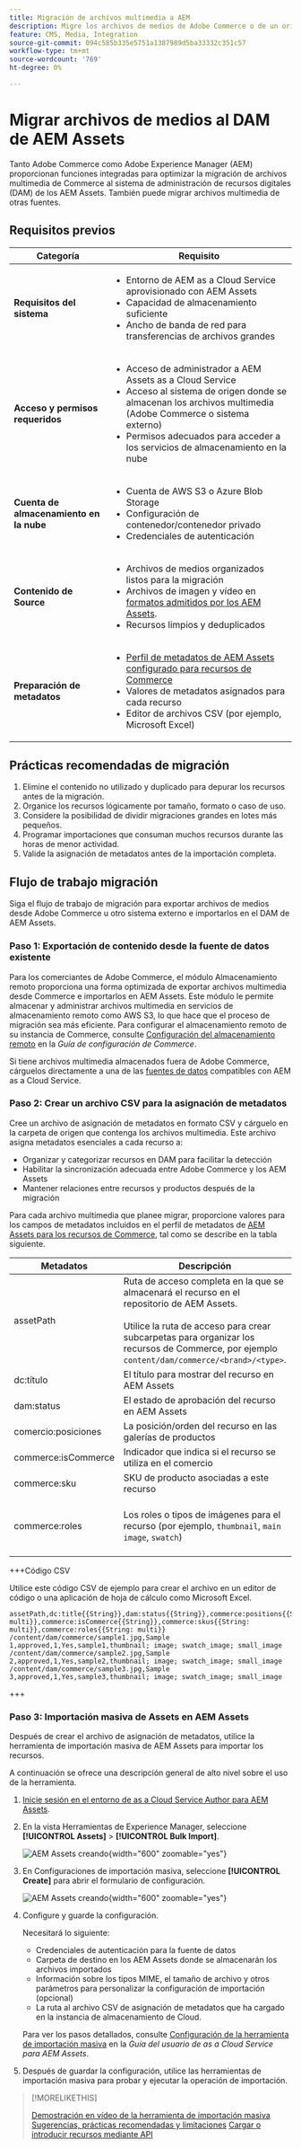 ```yaml
---
title: Migración de archivos multimedia a AEM
description: Migre los archivos de medios de Adobe Commerce o de un origen externo al DAM de AEM Assets.
feature: CMS, Media, Integration
source-git-commit: 094c585b335e5751a1387989d5ba33332c351c57
workflow-type: tm+mt
source-wordcount: '769'
ht-degree: 0%

---
```


# Migrar archivos de medios al DAM de AEM Assets

Tanto Adobe Commerce como Adobe Experience Manager (AEM) proporcionan funciones integradas para optimizar la migración de archivos multimedia de Commerce al sistema de administración de recursos digitales (DAM) de los AEM Assets. También puede migrar archivos multimedia de otras fuentes.

## Requisitos previos

| Categoría | Requisito |
|----------|-------------|
| **Requisitos del sistema** | <ul><li>Entorno de AEM as a Cloud Service aprovisionado con AEM Assets</li><li>Capacidad de almacenamiento suficiente</li><li>Ancho de banda de red para transferencias de archivos grandes</li></ul> |
| **Acceso y permisos requeridos** | <ul><li>Acceso de administrador a AEM Assets as a Cloud Service</li><li>Acceso al sistema de origen donde se almacenan los archivos multimedia (Adobe Commerce o sistema externo)</li><li>Permisos adecuados para acceder a los servicios de almacenamiento en la nube</li></ul> |
| **Cuenta de almacenamiento en la nube** | <ul><li>Cuenta de AWS S3 o Azure Blob Storage</li><li>Configuración de contenedor/contenedor privado</li><li>Credenciales de autenticación</li></ul> |
| **Contenido de Source** | <ul><li>Archivos de medios organizados listos para la migración</li><li>Archivos de imagen y vídeo en <a href="https://experienceleague.adobe.com/en/docs/experience-manager-cloud-service/content/assets/file-format-support#image-formats">formatos admitidos por los AEM Assets</a>.</li><li>Recursos limpios y deduplicados</li></li> |
| **Preparación de metadatos** | <ul><li><a href="https://experienceleague.adobe.com/en/docs/commerce-admin/content-design/aem-asset-management/getting-started/aem-assets-configure-aem">Perfil de metadatos de AEM Assets configurado para recursos de Commerce</a></li><li>Valores de metadatos asignados para cada recurso</li><li>Editor de archivos CSV (por ejemplo, Microsoft Excel)</li></ul> |

## Prácticas recomendadas de migración

1. Elimine el contenido no utilizado y duplicado para depurar los recursos antes de la migración.
1. Organice los recursos lógicamente por tamaño, formato o caso de uso.
1. Considere la posibilidad de dividir migraciones grandes en lotes más pequeños.
1. Programar importaciones que consuman muchos recursos durante las horas de menor actividad.
1. Valide la asignación de metadatos antes de la importación completa.

## Flujo de trabajo migración

Siga el flujo de trabajo de migración para exportar archivos de medios desde Adobe Commerce u otro sistema externo e importarlos en el DAM de AEM Assets.

### Paso 1: Exportación de contenido desde la fuente de datos existente

Para los comerciantes de Adobe Commerce, el módulo Almacenamiento remoto proporciona una forma optimizada de exportar archivos multimedia desde Commerce e importarlos en AEM Assets. Este módulo le permite almacenar y administrar archivos multimedia en servicios de almacenamiento remoto como AWS S3, lo que hace que el proceso de migración sea más eficiente. Para configurar el almacenamiento remoto de su instancia de Commerce, consulte [Configuración del almacenamiento remoto](https://experienceleague.adobe.com/en/docs/commerce-operations/configuration-guide/storage/remote-storage/remote-storage-aws-s3) en la *Guía de configuración de Commerce*.

Si tiene archivos multimedia almacenados fuera de Adobe Commerce, cárguelos directamente a una de las [fuentes de datos](https://experienceleague.adobe.com/en/docs/experience-manager-cloud-service/content/assets/assets-view/bulk-import-assets-view#prerequisites) compatibles con AEM as a Cloud Service.

### Paso 2: Crear un archivo CSV para la asignación de metadatos

Cree un archivo de asignación de metadatos en formato CSV y cárguelo en la carpeta de origen que contenga los archivos multimedia. Este archivo asigna metadatos esenciales a cada recurso a:

- Organizar y categorizar recursos en DAM para facilitar la detección
- Habilitar la sincronización adecuada entre Adobe Commerce y los AEM Assets
- Mantener relaciones entre recursos y productos después de la migración

Para cada archivo multimedia que planee migrar, proporcione valores para los campos de metadatos incluidos en el perfil de metadatos de [AEM Assets para los recursos de Commerce](aem-assets-configure-aem.md), tal como se describe en la tabla siguiente.

| Metadatos | Descripción | Valor |
|-------|-------------|--------|
| assetPath | Ruta de acceso completa en la que se almacenará el recurso en el repositorio de AEM Assets.<br><br>Utilice la ruta de acceso para crear subcarpetas para organizar los recursos de Commerce, por ejemplo `content/dam/commerce/<brand>/<type>`. | `/content/dam/commerce/<sub-folder>/..<filename>` |
| dc:título | El título para mostrar del recurso en AEM Assets | Valor de cadena (por ejemplo, `Sample 1`) |
| dam:status | El estado de aprobación del recurso en AEM Assets | `approved` |
| comercio:posiciones | La posición/orden del recurso en las galerías de productos | Valor numérico (por ejemplo, &quot;1&quot;) |
| commerce:isCommerce | Indicador que indica si el recurso se utiliza en el comercio | `Yes` |
| commerce:sku | SKU de producto asociadas a este recurso | Valor de cadena (por ejemplo, `sample1`) |
| commerce:roles | Los roles o tipos de imágenes para el recurso (por ejemplo, `thumbnail`, `main image`, `swatch`) | Valores múltiples separados por punto y coma (por ejemplo, &quot;thumbnail; image; swatch_image; small_image&quot;) |

+++Código CSV

Utilice este código CSV de ejemplo para crear el archivo en un editor de código o una aplicación de hoja de cálculo como Microsoft Excel.

```csv
assetPath,dc:title{{String}},dam:status{{String}},commerce:positions{{String: multi}},commerce:isCommerce{{String}},commerce:skus{{String: multi}},commerce:roles{{String: multi}}
/content/dam/commerce/sample1.jpg,Sample 1,approved,1,Yes,sample1,thumbnail; image; swatch_image; small_image
/content/dam/commerce/sample2.jpg,Sample 2,approved,1,Yes,sample2,thumbnail; image; swatch_image; small_image
/content/dam/commerce/sample3.jpg,Sample 3,approved,1,Yes,sample3,thumbnail; image; swatch_image; small_image
```

+++

### Paso 3: Importación masiva de Assets en AEM Assets

Después de crear el archivo de asignación de metadatos, utilice la herramienta de importación masiva de AEM Assets para importar los recursos.

A continuación se ofrece una descripción general de alto nivel sobre el uso de la herramienta.

1. [Inicie sesión en el entorno de as a Cloud Service Author para AEM Assets](https://experienceleague.adobe.com/en/docs/experience-manager-cloud-service/content/onboarding/journey/aem-users#login-aem).

1. En la vista Herramientas de Experience Manager, seleccione **[!UICONTROL Assets]** > **[!UICONTROL Bulk Import]**.

   ![AEM Assets creando](./assets/aem-assets-bulk-import-selection.png){width="600" zoomable="yes"}

1. En Configuraciones de importación masiva, seleccione **[!UICONTROL Create]** para abrir el formulario de configuración.

   ![AEM Assets creando](./assets/aem-assets-bulk-import-configuration.png){width="600" zoomable="yes"}

1. Configure y guarde la configuración.

   Necesitará lo siguiente:

   - Credenciales de autenticación para la fuente de datos
   - Carpeta de destino en los AEM Assets donde se almacenarán los archivos importados
   - Información sobre los tipos MIME, el tamaño de archivo y otros parámetros para personalizar la configuración de importación (opcional)
   - La ruta al archivo CSV de asignación de metadatos que ha cargado en la instancia de almacenamiento de Cloud.

   Para ver los pasos detallados, consulte [Configuración de la herramienta de importación masiva](https://experienceleague.adobe.com/en/docs/experience-manager-cloud-service/content/assets/manage/add-assets#configure-bulk-ingestor-tool) en la *Guía del usuario de as a Cloud Service para AEM Assets*.

1. Después de guardar la configuración, utilice las herramientas de importación masiva para probar y ejecutar la operación de importación.

>[!MORELIKETHIS]
>
>[Demostración en vídeo de la herramienta de importación masiva](https://experienceleague.adobe.com/en/docs/experience-manager-cloud-service/content/assets/manage/add-assets#asset-bulk-ingestor)
>[Sugerencias, prácticas recomendadas y limitaciones](https://experienceleague.adobe.com/en/docs/experience-manager-cloud-service/content/assets/manage/add-assets#tips-limitations)
>[Cargar o introducir recursos mediante API ](https://experienceleague.adobe.com/en/docs/experience-manager-cloud-service/content/assets/admin/developer-reference-material-apis#asset-upload)


